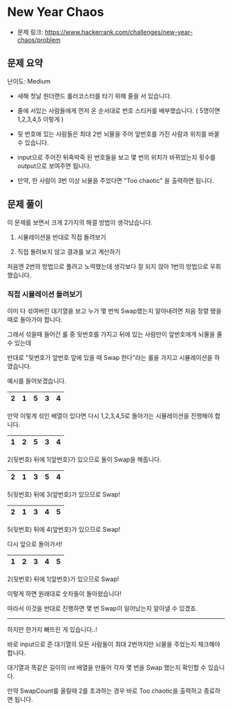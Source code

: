 # New Year Chaos

- 문제 링크: https://www.hackerrank.com/challenges/new-year-chaos/problem

## 문제 요약

난이도: Medium

- 새해 첫날 원더랜드 롤러코스터를 타기 위해 줄을 서 있습니다.

- 줄에 서있는 사람들에게 먼저 온 순서대로 번호 스티커를 배부했습니다. ( 5명이면 1,2,3,4,5 이렇게 )

- 뒷 번호에 있는 사람들은 최대 2번 뇌물을 주어 앞번호를 가진 사람과 위치를 바꿀 수 있습니다.

- input으로 주어진 뒤죽박죽 된 번호들을 보고 몇 번의 위치가 바뀌었는지 횟수를 output으로 보여주면 됩니다.

- 만약, 한 사람이 3번 이상 뇌물을 주었다면 "Too chaotic" 을 출력하면 됩니다.

## 문제 풀이

이 문제를 보면서 크게 2가지의 해결 방법이 생각났습니다.

1. 시뮬레이션을 반대로 직접 돌려보기

2. 직접 돌려보지 않고 결과를 보고 계산하기

처음엔 2번의 방법으로 풀려고 노력했는데 생각보다 잘 되지 않아 1번의 방법으로 우회했습니다.

### 직접 시뮬레이션 돌려보기

이미 다 섞여버린 대기열을 보고 누가 몇 번씩 Swap했는지 알아내려면 처음 정렬 됐을 때로 돌아가야 합니다.  

그래서 섞을때 들어간 룰 중 뒷번호를 가지고 뒤에 있는 사람만이 앞번호에게 뇌물을 줄 수 있는데  

반대로 "뒷번호가 앞번호 앞에 있을 때 Swap 한다"라는 룰을 가지고 시뮬레이션을 하였습니다.

예시를 들어보겠습니다.



| 2 | 1 | 5 | 3 | 4
| --- | --- | --- | --- | --- |
만약 이렇게 섞인 배열이 있다면 다시 1,2,3,4,5로 돌아가는 시뮬레이션을 진행해야 합니다.  

| 1 | 2 | 5 | 3 | 4
| --- | --- | --- | --- | --- |

2(뒷번호) 뒤에 1(앞번호)가 있으므로 둘이 Swap을 해줍니다.  

| 2 | 1 | 3 | 5 | 4
| --- | --- | --- | --- | --- |

5(뒷번호) 뒤에 3(앞번호)가 있으므로 Swap!

| 2 | 1 | 3 | 4 | 5
| --- | --- | --- | --- | --- |
5(뒷번호) 뒤에 4(앞번호)가 있으므로 Swap!

다시 앞으로 돌아가서!  

| 1 | 2 | 3 | 4 | 5
| --- | --- | --- | --- | --- |
2(뒷번호) 뒤에 1(앞번호)가 있으므로 Swap!  

이렇게 하면 원래대로 숫자들이 돌아왔습니다!  

따라서 이것을 반대로 진행하면 몇 번 Swap이 일어났는지 알아낼 수 있겠죠.  

---

하지만 한가지 빠뜨린 게 있습니다..!

바로 input으로 준 대기열의 모든 사람들이 최대 2번까지만 뇌물을 주었는지 체크해야 합니다.  

대기열과 똑같은 길이의 int 배열을 만들어 각자 몇 번을 Swap 했는지 확인할 수 있습니다.  

만약 SwapCount를 올릴때 2를 초과하는 경우 바로 Too chaotic을 출력하고 종료하면 됩니다.  